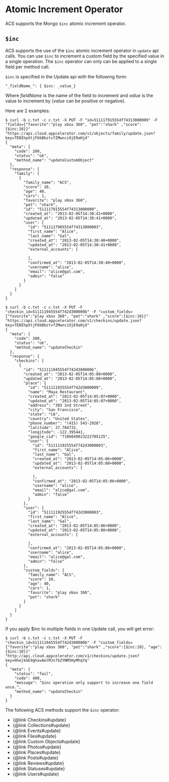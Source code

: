 
# Atomic Increment Operator

ACS supports the Mongo `$inc` atomic increment operator.

## `$inc`

ACS supports the use of the `$inc` atomic increment operator in `update`
api calls. You can use `$inc` to increment a custom field by the specified value
in a single operation. The `$inc` operator can only can be applied to a single
field per method call.  
  
`$inc` is specified in the Update api with the following form:  

    "_fieldName_": { $inc: _value_}  
  
Where _fieldName_ is the name of the field to increment and _value_ is the
value to increment by (_value_ can be positive or negative).  
  
Here are 2 examples:
    
    $ curl -b c.txt -c c.txt -X PUT -F "id=511117915554f74313000009" -F "fields={"favorite":"play xbox 360", "pet":"shark" ,"score":{$inc:10}}" "https://api.cloud.appcelerator.com/v1/objects/family/update.json?key=TENIhpXtjFbkBbztvfZMwnciOjE9aHjd"
    {
      "meta": {
        "code": 200,
        "status": "ok",
        "method_name": "updateCustomObject"
      },
      "response": {
        "family": [
          {
            "family_name": "ACS",
            "score": 10,
            "age": 40,
            "cars": 1,
            "favorite": "play xbox 360",
            "pet": "shark",
            "id": "511117915554f74313000009",
            "created_at": "2013-02-05T14:30:41+0000",
            "updated_at": "2013-02-05T14:30:41+0000",
            "user": {
              "id": "511117905554f74313000003",
              "first_name": "Alice",
              "last_name": "Gal",
              "created_at": "2013-02-05T14:30:40+0000",
              "updated_at": "2013-02-05T14:30:41+0000",
              "external_accounts": [
    
              ],
              "confirmed_at": "2013-02-05T14:30:40+0000",
              "username": "alice",
              "email": "alice@gal.com",
              "admin": "false"
            }
          }
        ]
      }
    }
    
    $ curl -b c.txt -c c.txt -X PUT -F "checkin_id=511111945554f742d300000b" -F "custom_fields={"favorite":"play xbox 360", "pet":"shark" ,"score":{$inc:10}}" "https://api.cloud.appcelerator.com/v1/checkins/update.json?key=TENIhpXtjFbkBbztvfZMwnciOjE9aHjd"
    {
      "meta": {
        "code": 200,
        "status": "ok",
        "method_name": "updateCheckin"
      },
      "response": {
        "checkins": [
          {
            "id": "511111945554f742d300000b",
            "created_at": "2013-02-05T14:05:08+0000",
            "updated_at": "2013-02-05T14:05:08+0000",
            "place": {
              "id": "511111935554f742d3000009",
              "name": "Maya Restaurant",
              "created_at": "2013-02-05T14:05:07+0000",
              "updated_at": "2013-02-05T14:05:07+0000",
              "address": "303 2nd Street",
              "city": "San Francisco",
              "state": "CA",
              "country": "United States",
              "phone_number": "(415) 543-2928",
              "latitude": 37.784732,
              "longitude": -122.395441,
              "google_cid": "7106049823222705125",
              "user": {
                "id": "511111925554f742d3000003",
                "first_name": "Alice",
                "last_name": "Gal",
                "created_at": "2013-02-05T14:05:06+0000",
                "updated_at": "2013-02-05T14:05:08+0000",
                "external_accounts": [
    
                ],
                "confirmed_at": "2013-02-05T14:05:06+0000",
                "username": "alice",
                "email": "alice@gal.com",
                "admin": "false"
              }
            },
            "user": {
              "id": "511111925554f742d3000003",
              "first_name": "Alice",
              "last_name": "Gal",
              "created_at": "2013-02-05T14:05:06+0000",
              "updated_at": "2013-02-05T14:05:08+0000",
              "external_accounts": [
    
              ],
              "confirmed_at": "2013-02-05T14:05:06+0000",
              "username": "alice",
              "email": "alice@gal.com",
              "admin": "false"
            },
            "custom_fields": {
              "family_name": "ACS",
              "score": 10,
              "age": 40,
              "cars": 1,
              "favorite": "play xbox 360",
              "pet": "shark"
            }
          }
        ]
      }
    }
    

  
If you apply $inc to multiple fields in one Update call, you will get error:

    
    
    $ curl -b c.txt -c c.txt -X PUT -F "checkin_id=511111945554f742d300000b" -F "custom_fields={"favorite":"play xbox 360", "pet":"shark" ,"score":{$inc:10}, "age":{$inc:10}}" "http://api.cloud.appcelerator.com/v1/checkins/update.json?key=HSejkGE9ghavAelMJv7bZYNM5HyMhqYq"
    {
      "meta": {
        "status": "fail",
        "code": 400,
        "message": "$inc operation only support to increase one field once.",
        "method_name": "updateCheckin"
      }
    }
    

The following ACS methods support the `$inc` operator:

  * {@link Checkins#update}
  * {@link Collections#update}
  * {@link Events#update}
  * {@link Files#update}
  * {@link Custom Objects#update}
  * {@link Photos#update}
  * {@link Places#update}
  * {@link Posts#update}
  * {@link Reviews#update}
  * {@link Statuses#update}
  * {@link Users#update}

